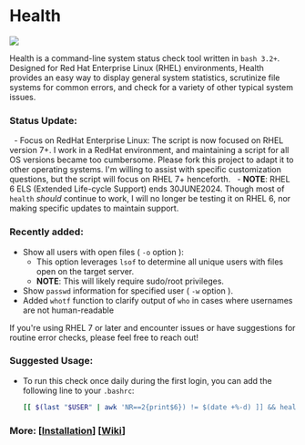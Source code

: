 # Health
<p align="left">
<a href="./LICENSE.md"><img src="https://img.shields.io/github/license/zpiatt/health"></a>
</p>

Health is a command-line system status check tool written in `bash 3.2+`. Designed for Red Hat Enterprise Linux (RHEL) environments, Health provides an easy way to display general system statistics, scrutinize file systems for common errors, and check for a variety of other typical system issues.

### Status Update:
  - Focus on RedHat Enterprise Linux: The script is now focused on RHEL version 7+. I work in a RedHat environment, and maintaining a script for all OS versions became too cumbersome. Please fork this project to adapt it to other operating systems. I'm willing to assist with specific customization questions, but the script will focus on RHEL 7+ henceforth.
  - __NOTE__: RHEL 6 ELS (Extended Life-cycle Support) ends 30JUNE2024. Though most of `health` *should* continue to work, I will no longer be testing it on RHEL 6, nor making specific updates to maintain support.

### Recently added:
  - Show all users with open files ( `-o` option ):
      - This option leverages `lsof` to determine all unique users with files open on the target server.
      - __NOTE__: This will likely require sudo/root privileges. 
  - Show `passwd` information for specified user ( `-w` option ).
  - Added `whotf` function to clarify output of `who` in cases where usernames are not human-readable

If you're using RHEL 7 or later and encounter issues or have suggestions for routine error checks, please feel free to reach out!

### Suggested Usage:
  - To run this check once daily during the first login, you can add the following line to your `.bashrc`:
    ```bash
    [[ $(last "$USER" | awk 'NR==2{print$6}) != $(date +%-d) ]] && health
    ```

### More: \[[Installation](https://github.com/zpiatt/health/wiki/Installation)\] \[[Wiki](https://github.com/zpiatt/health/wiki)\]

